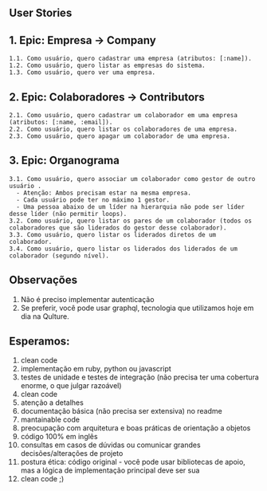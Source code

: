 ## User Stories
  
  ## 1. Epic: Empresa -> Company
    1.1. Como usuário, quero cadastrar uma empresa (atributos: [:name]). 
    1.2. Como usuário, quero listar as empresas do sistema. 
    1.3. Como usuário, quero ver uma empresa.
  
  ## 2. Epic: Colaboradores -> Contributors
    2.1. Como usuário, quero cadastrar um colaborador em uma empresa (atributos: [:name, :email]).
    2.2. Como usuário, quero listar os colaboradores de uma empresa.
    2.3. Como usuário, quero apagar um colaborador de uma empresa. 
  
  ## 3. Epic: Organograma
    3.1. Como usuário, quero associar um colaborador como gestor de outro usuário .
      - Atenção: Ambos precisam estar na mesma empresa.
      - Cada usuário pode ter no máximo 1 gestor. 
      - Uma pessoa abaixo de um líder na hierarquia não pode ser líder desse líder (não permitir loops).
    3.2. Como usuário, quero listar os pares de um colaborador (todos os colaboradores que são liderados do gestor desse colaborador).
    3.3. Como usuário, quero listar os liderados diretos de um colaborador.
    3.4. Como usuário, quero listar os liderados dos liderados de um colaborador (segundo nível).

## Observações
  1. Não é preciso implementar autenticação 
  2. Se preferir, você pode usar graphql, tecnologia que utilizamos hoje em dia na Qulture. 
## Esperamos:
  1. clean code
  2. implementação em ruby, python ou javascript
  3. testes de unidade e testes de integração (não precisa ter uma cobertura enorme, o que julgar razoável)
  4. clean code
  5. atenção a detalhes
  6. documentação básica (não precisa ser extensiva) no readme 
  7. mantainable code
  8. preocupação com arquitetura e boas práticas de orientação a objetos
  9. código 100% em inglês
  10. consultas em casos de dúvidas ou comunicar grandes decisões/alterações de projeto
  11. postura ética: código original - você pode usar bibliotecas de apoio, mas a lógica de implementação principal deve ser sua
  12. clean code ;)

